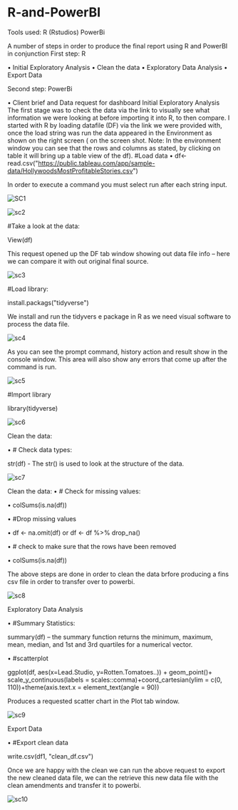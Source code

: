 # R-and-PowerBI

Tools used:
  R (Rstudios)
  PowerBi

A number of steps in order to produce the final report using R and PowerBI in conjunction
First step: R

•	Initial Exploratory Analysis 
•	Clean the data
•	Exploratory Data Analysis
•	Export Data 

Second step: PowerBi

•	Client brief and Data request for dashboard
Initial Exploratory Analysis
The first stage was to check the data via the link to visually see what information we were looking at before importing it into R, to then compare.
I started with R  by loading datafile (DF) via the link we were provided with, once the load string was run the data appeared in the Environment as shown on the right screen ( on the screen shot. Note: In the environment window you can see that the rows and columns as stated, by clicking on table it will bring up a table view of the df).
#Load data 
•	df<- read.csv("https://public.tableau.com/app/sample-data/HollywoodsMostProfitableStories.csv")

In order to execute a command you must select run after each string input.

![SC1](https://github.com/Martin180519/R-and-PowerBI/assets/156096889/f04528c1-1813-4c0d-9e62-a47f5efc55aa)

![sc2](https://github.com/Martin180519/R-and-PowerBI/assets/156096889/3b88524b-5f4a-43be-bdd3-f3d57f7b99f0)

#Take a look at the data: 

View(df)

This request opened up the DF tab window showing out data file info – here we can compare it with out original final source.

![sc3](https://github.com/Martin180519/R-and-PowerBI/assets/156096889/ef43ad89-bfce-437b-9d5e-096488772c9a)

#Load library: 

install.packags("tidyverse")

We install and run the tidyvers e package in R as we need  visual software to process the data file.

![sc4](https://github.com/Martin180519/R-and-PowerBI/assets/156096889/b1b0e554-9628-4f4c-ad99-831cb950680e)

As you can see the prompt command, history action and result show in the console window. This area will also show any errors  that come up after the command is run.

![sc5](https://github.com/Martin180519/R-and-PowerBI/assets/156096889/5285521d-1132-429b-9184-d2a908c9fbaf)

#Import library 

library(tidyverse)

![sc6](https://github.com/Martin180519/R-and-PowerBI/assets/156096889/1d414134-c747-464f-bfc4-6346db5fb364)

Clean the data:

•	# Check data types: 

str(df)  - The str() is used  to look at the structure of the data.


![sc7](https://github.com/Martin180519/R-and-PowerBI/assets/156096889/9ade7c9d-1af8-447a-8d72-a2fbc098031b)


Clean the data:
•	# Check for missing values: 

•	colSums(is.na(df))

•	#Drop missing values 

•	df <- na.omit(df) or df <- df %>% drop_na()

•	# check to make sure that the rows have been removed 

•	colSums(is.na(df))

The above steps are done in order to clean the data brfore producing a fins csv file in order to transfer over to powerbi.


![sc8](https://github.com/Martin180519/R-and-PowerBI/assets/156096889/d4003878-2daa-4033-bd9a-d5184aad5b54)

Exploratory Data Analysis 

•	#Summary Statistics: 

summary(df) – the summary function returns the minimum, maximum, mean, median, and 1st and 3rd quartiles for a numerical vector.

•	#scatterplot 

ggplot(df, aes(x=Lead.Studio, y=Rotten.Tomatoes..)) + geom_point()+ scale_y_continuous(labels = scales::comma)+coord_cartesian(ylim = c(0, 110))+theme(axis.text.x = element_text(angle = 90))

Produces a requested scatter chart in the Plot tab window.

![sc9](https://github.com/Martin180519/R-and-PowerBI/assets/156096889/ddbca904-1568-4e55-9289-089ac49ad185)


Export Data 

•	#Export clean data 

write.csv(df1, "clean_df.csv")

Once we are happy with the clean we can run the above request to export the new cleaned data file, we can the retrieve this new data file with the clean amendments and transfer it to powerbi.


![sc10](https://github.com/Martin180519/R-and-PowerBI/assets/156096889/630b308b-75d1-46be-b322-f6732202cd38)








